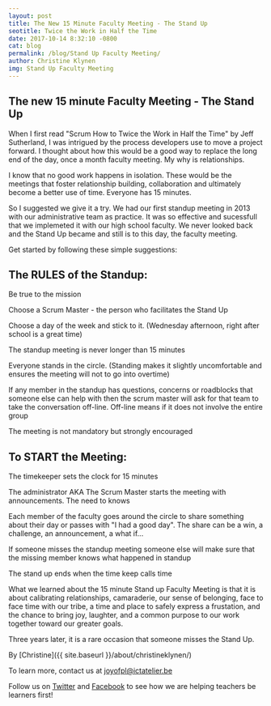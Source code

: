 ```yaml
---
layout: post
title: The New 15 Minute Faculty Meeting - The Stand Up
seotitle: Twice the Work in Half the Time
date: 2017-10-14 8:32:10 -0800
cat: blog
permalink: /blog/Stand Up Faculty Meeting/
author: Christine Klynen
img: Stand Up Faculty Meeting
---
```

The new 15 minute Faculty Meeting - The Stand Up
------
When I first read "Scrum How to Twice the Work in Half the Time" by Jeff Sutherland, I was intrigued by the process developers use to move a project forward. I thought about how this would be a good way to replace the long end of the day, once a month faculty meeting. My why is relationships. 

I know that no good work happens in isolation. These would be the meetings that foster relationship building, collaboration and ultimately become a better use of time. Everyone has 15 minutes. 

So I suggested we give it a try. We had our first standup meeting in 2013 with our administrative team as practice. It was so effective and sucessfull that we implemeted it with our high school faculty. We never looked back and the Stand Up became and still is to this day, the faculty meeting.

Get started by following these simple suggestions:

The RULES of the Standup: 
------
Be true to the mission

Choose a Scrum Master - the person who facilitates the Stand Up

Choose a day of the week and stick to it. (Wednesday afternoon, right after school is a great time)

The standup meeting is never longer than 15 minutes

Everyone stands in the circle. (Standing makes it slightly uncomfortable and ensures the meeting will not to go into overtime)

If any member in the standup has questions, concerns or roadblocks that someone else can help with then the scrum master will ask for that team to take the conversation off-line. Off-line means if it does not involve the entire group

The meeting is not mandatory but strongly encouraged

To START the Meeting:
------

The timekeeper sets the clock for 15 minutes

The administrator AKA The Scrum Master starts the meeting with announcements. The need to knows

Each member of the faculty goes around the circle to share something about their day or passes with "I had a good day". The share can be a win, a challenge, an announcement, a what if...

If someone misses the standup meeting someone else will make sure that the missing member knows what happened in standup

The stand up ends when the time keep calls time

What we learned about the 15 minute Stand up Faculty Meeting is that it is about calibrating relationships, camaraderie, our sense of belonging, face to face time with our tribe, a time and place to safely express a frustation, and the chance to bring joy, laughter, and a common purpose to our work together toward our greater goals. 

Three years later, it is a rare occasion that someone misses the Stand Up.

By
[Christine]({{ site.baseurl }}/about/christineklynen/)

To learn more, contact us at joyofpl@ictatelier.be 

Follow us on [Twitter](https://twitter.com/joyofpl) and [Facebook](https://www.facebook.com/joyofpl/) to see how we are helping teachers be learners first! 
